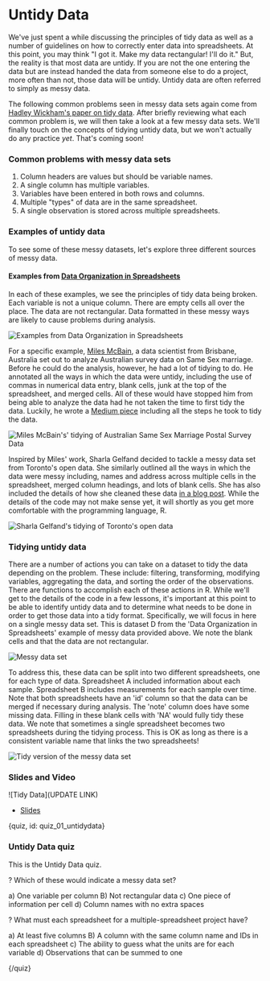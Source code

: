 # Untidy Data

We've just spent a while discussing the principles of tidy data as well as a number of guidelines on how to correctly enter data into spreadsheets. At this point, you may think "I got it. Make my data rectangular! I'll do it." But, the reality is that most data are untidy. If you are not the one entering the data but are instead handed the data from someone else to do a project, more often than not, those data will be untidy. Untidy data are often referred to simply as messy data.

The following common problems seen in messy data sets again come from [Hadley Wickham's paper on tidy data](http://vita.had.co.nz/papers/tidy-data.pdf). After briefly reviewing what each common problem is, we will then take a look at a few messy data sets. We'll finally touch on the concepts of tidying untidy data, but we won't actually do any practice *yet*. That's coming soon! 

### Common problems with messy data sets

1. Column headers are values but should be variable names.
2. A single column has multiple variables.
3. Variables have been entered in both rows and columns.
4. Multiple "types" of data are in the same spreadsheet.
5. A single observation is stored across multiple spreadsheets.

### Examples of untidy data

To see some of these messy datasets, let's explore three different sources of messy data.

#### Examples from [Data Organization in Spreadsheets](https://peerj.com/preprints/3183/)

In each of these examples, we see the principles of tidy data being broken. Each variable is not a unique column. There are empty cells all over the place. The data are not rectangular. Data formatted in these messy ways are likely to cause problems during analysis.

![Examples from Data Organization in Spreadsheets](images/01_untidydata/01_datacleaning_untidydata-2.png)

For a specific example, [Miles McBain](https://milesmcbain.github.io/), a data scientist from Brisbane, Australia set out to analyze Australian survey data on Same Sex marriage. Before he could do the analysis, however, he had a lot of tidying to do. He annotated all the ways in which the data were untidy, including the use of commas in numerical data entry, blank cells, junk at the top of the spreadsheet, and merged cells. All of these would have stopped him from being able to analyze the data had he not taken the time to first tidy the data. Luckily, he wrote a [Medium piece](https://medium.com/@miles.mcbain/tidying-the-australian-same-sex-marriage-postal-survey-data-with-r-5d35cea07962) including all the steps he took to tidy the data. 

![Miles McBain's' tidying of Australian Same Sex Marriage Postal Survey Data](images/01_untidydata/01_datacleaning_untidydata-3.png)

Inspired by Miles' work, Sharla Gelfand decided to tackle a messy data set from Toronto's open data. She similarly outlined all the ways in which the data were messy including, names and address across multiple cells in the spreadsheet, merged column headings, and lots of blank cells. She has also included the details of how she cleaned these data [in a blog post](https://sharlagelfand.netlify.com/posts/tidying-toronto-open-data/). While the details of the code may not make sense yet, it will shortly as you get more comfortable with the programming language, R.

![Sharla Gelfand's tidying of Toronto's open data](images/01_untidydata/01_datacleaning_untidydata-4.png)

### Tidying untidy data

There are a number of actions you can take on a dataset to tidy the data depending on the problem. These include: filtering, transforming, modifying variables, aggregating the data, and sorting the order of the observations. There are functions to accomplish each of these actions in R. While we'll get to the details of the code in a few lessons, it's important at this point to be able to identify untidy data and to determine what needs to be done in order to get those data into a tidy format. Specifically, we will focus in here on a single messy data set. This is dataset D from the 'Data Organization in Spreadsheets' example of messy data provided above. We note the blank cells and that the data are not rectangular.

![Messy data set](images/01_untidydata/01_datacleaning_untidydata-5.png)

To address this, these data can be split into two different spreadsheets, one for each type of data. Spreadsheet A included information about each sample. Spreadsheet B includes measurements for each sample over time. Note that both spreadsheets have an 'id' column so that the data can be merged if necessary during analysis. The 'note' column does have some missing data. Filling in these blank cells with 'NA' would fully tidy these data. We note that sometimes a single spreadsheet becomes two spreadsheets during the tidying process. This is OK as long as there is a consistent variable name that links the two spreadsheets!

![Tidy version of the messy data set](images/01_untidydata/01_datacleaning_untidydata-6.png)

### Slides and Video

![Tidy Data](UPDATE LINK)

* [Slides](https://docs.google.com/presentation/d/1SS0PYUE9_dE1MIWt6CZePEMUFL2P2Zy_3BidNWSq7hs/edit?usp=sharing)


{quiz, id: quiz_01_untidydata}

### Untidy Data quiz

This is the Untidy Data quiz.

? Which of these would indicate a messy data set?

a) One variable per column
B) Not rectangular data
c) One piece of information per cell
d) Column names with no extra spaces

? What must each spreadsheet for a multiple-spreadsheet project have?

a) At least five columns 
B) A column with the same column name and IDs in each spreadsheet
c) The ability to guess what the units are for each variable
d) Observations that can be summed to one

{/quiz}
